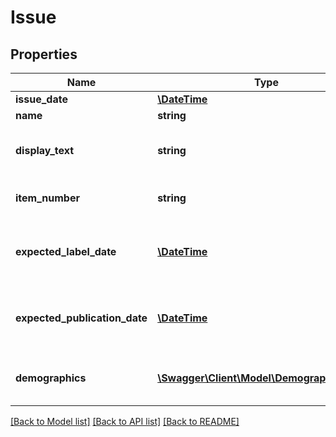# Issue

## Properties
Name | Type | Description | Notes
------------ | ------------- | ------------- | -------------
**issue_date** | [**\DateTime**](\DateTime.md) | Issue Date | [optional] 
**name** | **string** | Issue Name | [optional] 
**display_text** | **string** | Date or volume issue in printable format. | [optional] 
**item_number** | **string** | The item number for back issues | [optional] 
**expected_label_date** | [**\DateTime**](\DateTime.md) | The expected label run date for the this issue | [optional] 
**expected_publication_date** | [**\DateTime**](\DateTime.md) | The expected publication date for this issue | [optional] 
**demographics** | [**\Swagger\Client\Model\DemographicValue[]**](DemographicValue.md) | Demographic field values for the Issue Date | [optional] 

[[Back to Model list]](../README.md#documentation-for-models) [[Back to API list]](../README.md#documentation-for-api-endpoints) [[Back to README]](../README.md)


